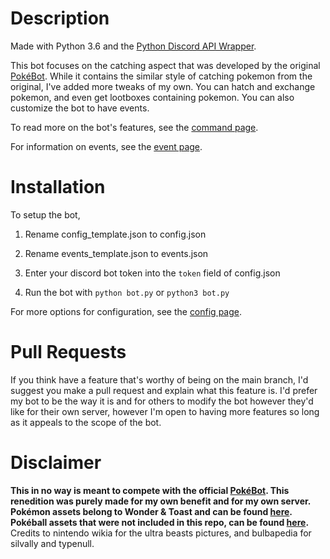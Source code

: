 # Description

Made with Python 3.6 and the [Python Discord API Wrapper](https://github.com/Rapptz/discord.py).

This bot focuses on the catching aspect that was developed by the original [PokéBot](https://discordbots.org/bot/330488924449275916?utm_source=widget). While it contains the similar style of catching pokemon from the original, I've added more tweaks of my own. You can hatch and exchange pokemon, and even get lootboxes containing pokemon. You can also customize the bot to have events.

To read more on the bot's features, see the [command page](https://github.com/kodycode/PokeBot-Python/wiki/Command-Page).

For information on events, see the [event page](https://github.com/kodycode/PokeBot-Python/wiki/Events).

# Installation

To setup the bot,

1. Rename config_template.json to config.json

2. Rename events_template.json to events.json

3. Enter your discord bot token into the `token` field of config.json

4. Run the bot with `python bot.py` or `python3 bot.py`

For more options for configuration, see the [config page](https://github.com/kodycode/PokeBot-Python/wiki/Config).

# Pull Requests

If you think have a feature that's worthy of being on the main branch, I'd suggest you make a pull request and explain what this feature is. I'd prefer my bot to be the way it is and for others to modify the bot however they'd like for their own server, however I'm open to having more features so long as it appeals to the scope of the bot.

# Disclaimer
**This in no way is meant to compete with the official [PokéBot](https://discordbots.org/bot/330488924449275916?utm_source=widget). This renedition was purely made for my own benefit and for my own server. Pokémon assets belong to Wonder & Toast and can be found [here](https://github.com/Wonder-Toast/Pokemon-PNG). Pokéball assets that were not included in this repo, can be found [here](https://github.com/msikma/pokesprite).** Credits to nintendo wikia for the ultra beasts pictures, and bulbapedia for silvally and typenull.
